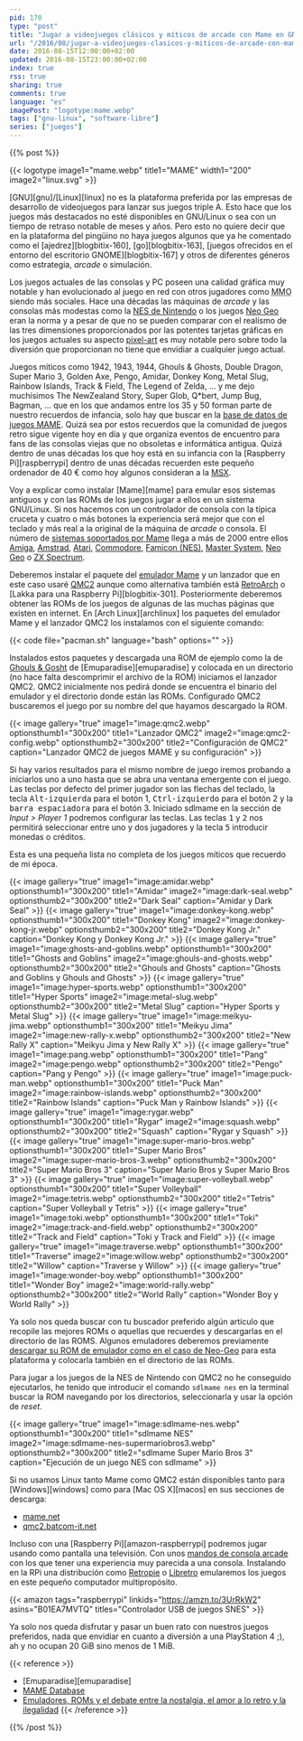 ```yaml
---
pid: 170
type: "post"
title: "Jugar a videojuegos clásicos y míticos de arcade con Mame en GNU/Linux"
url: "/2016/08/jugar-a-videojuegos-clasicos-y-miticos-de-arcade-con-mame-en-gnu-linux/"
date: 2016-08-15T12:00:00+02:00
updated: 2016-08-15T23:00:00+02:00
index: true
rss: true
sharing: true
comments: true
language: "es"
imagePost: "logotype:mame.webp"
tags: ["gnu-linux", "software-libre"]
series: ["juegos"]
---
```


{{% post %}}

{{< logotype image1="mame.webp" title1="MAME" width1="200" image2="linux.svg" >}}

[GNU][gnu]/[Linux][linux] no es la plataforma preferida por las empresas de desarrollo de videojuegos para lanzar sus juegos triple A. Esto hace que los juegos más destacados no esté disponibles en GNU/Linux o sea con un tiempo de retraso notable de meses y años. Pero esto no quiere decir que en la plataforma del pingüino no haya juegos algunos que ya he comentado como el [ajedrez][blogbitix-160], [go][blogbitix-163], [juegos ofrecidos en el entorno del escritorio GNOME][blogbitix-167] y otros de diferentes géneros como estrategia, _arcade_ o simulación.

Los juegos actuales de las consolas y PC poseen una calidad gráfica muy notable y han evolucionado al juego en red con otros jugadores como <abbr title="Massively Multiplayer Online">MMO</abbr> siendo más sociales. Hace una décadas las máquinas de _arcade_ y las consolas más modestas como la [NES de Nintendo](https://es.wikipedia.org/wiki/Nintendo_Entertainment_System) o los juegos [Neo Geo](https://es.wikipedia.org/wiki/Neo-Geo) eran la norma y a pesar de que no se pueden comparar con el realismo de las tres dimensiones proporcionados por las potentes tarjetas gráficas en los juegos actuales su aspecto [pixel-art](https://es.wikipedia.org/wiki/Pixel_art) es muy notable pero sobre todo la diversión que proporcionan no tiene que envidiar a cualquier juego actual.

Juegos míticos como 1942, 1943, 1944, Ghouls & Ghosts, Double Dragon, Super Mario 3, Golden Axe, Pengo, Amidar, Donkey Kong, Metal Slug, Rainbow Islands, Track & Field, The Legend of Zelda, ... y me dejo muchísimos The NewZealand Story, Super Glob, Q*bert, Jump Bug, Bagman, ... que en los que andamos entre los 35 y 50 forman parte de nuestro recuerdos de infancia, solo hay que buscar en la [base de datos de juegos MAME](http://www.mamedb.com). Quizá sea por estos recuerdos que la comunidad de juegos retro sigue vigente hoy en día y que organiza eventos de encuentro para fans de las consolas viejas que no obsoletas e informática antigua. Quizá dentro de unas décadas los que hoy está en su infancia con la [Raspberry Pi][raspberrypi] dentro de unas décadas recuerden este pequeño ordenador de 40 € como hoy algunos consideran a la [MSX](https://es.wikipedia.org/wiki/MSX).

Voy a explicar como instalar [Mame][mame] para emular esos sistemas antiguos y con las ROMs de los juegos jugar a ellos en un sistema GNU/Linux. Si nos hacemos con un controlador de consola con la típica cruceta y cuatro o  más botones la experiencia será mejor que con el teclado y más real a la original de la máquina de _arcade_ o consola. El número de  [sistemas soportados por Mame](http://www.progettoemma.net/mess/sysset.php) llega a más de 2000 entre ellos [Amiga](https://en.wikipedia.org/wiki/Amiga), [Amstrad](https://en.wikipedia.org/wiki/Amstrad), [Atari](https://en.wikipedia.org/wiki/Atari), [Commodore](https://en.wikipedia.org/wiki/Commodore_International), [Famicon (NES)](https://es.wikipedia.org/wiki/Nintendo_Entertainment_System), [Master System](https://es.wikipedia.org/wiki/Master_System), [Neo Geo](https://es.wikipedia.org/wiki/Neo-Geo) o [ZX Spectrum](https://es.wikipedia.org/wiki/Sinclair_ZX_Spectrum).

Deberemos instalar el paquete del [emulador Mame](https://www.archlinux.org/packages/community/x86_64/mame/) y un lanzador que en este caso usaré [QMC2](https://www.archlinux.org/packages/community/x86_64/qmc2/) aunque como alternativa también está [RetroArch](https://wiki.archlinux.org/index.php/RetroArch) o [Lakka para una Raspberry Pi][blogbitix-301]. Posteriormente deberemos obtener las ROMs de los juegos de algunas de las muchas páginas que existen en internet. En [Arch Linux][archlinux] los paquetes del emulador Mame y el lanzador QMC2 los instalamos con el siguiente comando:

{{< code file="pacman.sh" language="bash" options="" >}}

Instalados estos paquetes y descargada una ROM de ejemplo como la de [Ghouls & Gosht](https://www.emuparadise.me/M.A.M.E._-_Multiple_Arcade_Machine_Emulator_ROMs\/Ghouls'n_Ghosts_(World)/13191) de [Emuparadise][emuparadise] y colocada en un directorio (no hace falta descomprimir el archivo de la ROM) iniciamos el lanzador QMC2. QMC2 inicialmente nos pedirá donde se encuentra el binario del emulador y el directorio donde están las ROMs. Configurado QMC2 buscaremos el juego por su nombre del que hayamos descargado la ROM.

{{< image
    gallery="true"
    image1="image:qmc2.webp" optionsthumb1="300x200" title1="Lanzador QMC2"
    image2="image:qmc2-config.webp" optionsthumb2="300x200" title2="Configuración de QMC2"
    caption="Lanzador QMC2 de juegos MAME y su configuración" >}}

Si hay varios resultados para el mismo nombre de juego iremos probando a iniciarlos uno a uno hasta que se abra una ventana emergente con el juego. Las teclas por defecto del primer jugador son las flechas del teclado, la tecla <kbd>Alt-izquierda</kbd> para el botón 1, <kbd>Ctrl-izquierdo</kbd> para el botón 2 y la <kbd>barra espaciadora</kbd> para el botón 3. Iniciado sdlmame en la sección de _Input > Player 1_ podremos configurar las teclas. Las teclas <kbd>1</kbd> y <kbd>2</kbd> nos permitirá seleccionar entre uno y dos jugadores y la tecla <kbd>5</kbd> introducir monedas o créditos.

Esta es una pequeña lista no completa de los juegos míticos que recuerdo de mi época.

{{< image
    gallery="true"
    image1="image:amidar.webp" optionsthumb1="300x200" title1="Amidar"
    image2="image:dark-seal.webp" optionsthumb2="300x200" title2="Dark Seal"
    caption="Amidar y Dark Seal" >}}
{{< image
    gallery="true"
    image1="image:donkey-kong.webp" optionsthumb1="300x200" title1="Donkey Kong"
    image2="image:donkey-kong-jr.webp" optionsthumb2="300x200" title2="Donkey Kong Jr."
    caption="Donkey Kong y Donkey Kong Jr." >}}
{{< image
    gallery="true"
    image1="image:ghosts-and-goblins.webp" optionsthumb1="300x200" title1="Ghosts and Goblins"
    image2="image:ghouls-and-ghosts.webp" optionsthumb2="300x200" title2="Ghouls and Ghosts"
    caption="Ghosts and Goblins y Ghouls and Ghosts" >}}
{{< image
    gallery="true"
    image1="image:hyper-sports.webp" optionsthumb1="300x200" title1="Hyper Sports"
    image2="image:metal-slug.webp" optionsthumb2="300x200" title2="Metal Slug"
    caption="Hyper Sports y Metal Slug" >}}
{{< image
    gallery="true"
    image1="image:meikyu-jima.webp" optionsthumb1="300x200" title1="Meikyu Jima"
    image2="image:new-rally-x.webp" optionsthumb2="300x200" title2="New Rally X"
    caption="Meikyu Jima y New Rally X" >}}
{{< image
    gallery="true"
    image1="image:pang.webp" optionsthumb1="300x200" title1="Pang"
    image2="image:pengo.webp" optionsthumb2="300x200" title2="Pengo"
    caption="Pang y Pengo" >}}
{{< image
    gallery="true"
    image1="image:puck-man.webp" optionsthumb1="300x200" title1="Puck Man"
    image2="image:rainbow-islands.webp" optionsthumb2="300x200" title2="Rainbow Islands"
    caption="Puck Man y Rainbow Islands" >}}
{{< image
    gallery="true"
    image1="image:rygar.webp" optionsthumb1="300x200" title1="Rygar"
    image2="image:squash.webp" optionsthumb2="300x200" title2="Squash"
    caption="Rygar y Squash" >}}
{{< image
    gallery="true"
    image1="image:super-mario-bros.webp" optionsthumb1="300x200" title1="Super Mario Bros"
    image2="image:super-mario-bros-3.webp" optionsthumb2="300x200" title2="Super Mario Bros 3"
    caption="Super Mario Bros y Super Mario Bros 3" >}}
{{< image
    gallery="true"
    image1="image:super-volleyball.webp" optionsthumb1="300x200" title1="Super Volleyball"
    image2="image:tetris.webp" optionsthumb2="300x200" title2="Tetris"
    caption="Super Volleyball y Tetris" >}}
{{< image
    gallery="true"
    image1="image:toki.webp" optionsthumb1="300x200" title1="Toki"
    image2="image:track-and-field.webp" optionsthumb2="300x200" title2="Track and Field"
    caption="Toki y Track and Field" >}}
{{< image
    gallery="true"
    image1="image:traverse.webp" optionsthumb1="300x200" title1="Traverse"
    image2="image:willow.webp" optionsthumb2="300x200" title2="Willow"
    caption="Traverse y Willow" >}}
{{< image
    gallery="true"
    image1="image:wonder-boy.webp" optionsthumb1="300x200" title1="Wonder Boy"
    image2="image:world-rally.webp" optionsthumb2="300x200" title2="World Rally"
    caption="Wonder Boy y World Rally" >}}

Ya solo nos queda buscar con tu buscador preferido algún artículo que recopile las mejores ROMs o aquellas que recuerdes y descargarlas en el directorio de las ROMS. Algunos emuladores deberemos previamente [descargar su ROM de emulador como en el caso de Neo-Geo](https://www.emuparadise.me/M.A.M.E._-_Multiple_Arcade_Machine_Emulator_ROMs/Neo-Geo/15030) para esta plataforma y colocarla también en el directorio de las ROMs.

Para jugar a los juegos de la NES de Nintendo con QMC2 no he conseguido ejecutarlos, he tenido que introducir el comando `sdlmame nes` en la terminal buscar la ROM navegando por los directorios, seleccionarla y usar la opción de _reset_.

{{< image
    gallery="true"
    image1="image:sdlmame-nes.webp" optionsthumb1="300x200" title1="sdlmame NES"
    image2="image:sdlmame-nes-supermariobros3.webp" optionsthumb2="300x200" title2="sdlmame Super Mario Bros 3"
    caption="Ejecución de un juego NES con sdlmame" >}}

Si no usamos Linux tanto Mame como QMC2 están disponibles tanto para [Windows][windows] como para [Mac OS X][macos] en sus secciones de descarga:

* [mame.net](https://www.mame.net/)
* [qmc2.batcom-it.net](http://qmc2.batcom-it.net/)

Incluso con una [Raspberry Pi][amazon-raspberrypi] podremos jugar usando como pantalla una televisión. Con unos [mandos de consola arcade](https://amzn.to/3c6hTIP) con los que tener una experiencia muy parecida a una consola. Instalando en la RPi una distribución como [Retropie](https://retropie.org.uk/) o [Libretro](https://www.libretro.com/) emularemos los juegos en este pequeño computador multipropósito.

{{< amazon
    tags="raspberrypi"
    linkids="https://amzn.to/3UrRkW2"
    asins="B01EA7MVTQ"
    titles="Controlador USB de juegos SNES" >}}

Ya solo nos queda disfrutar y pasar un buen rato con nuestros juegos preferidos, nada que envidiar en cuanto a diversión a una PlayStation 4 ;), ah y no ocupan 20 GiB sino menos de 1 MiB.

{{< reference >}}
* [Emuparadise][emuparadise]
* [MAME Database](https://www.mamedb.com/)
* [Emuladores, ROMs y el debate entre la nostalgia, el amor a lo retro y la ilegalidad](https://www.xataka.com/videojuegos/emuladores-roms-y-el-debate-entre-la-nostalgia-el-amor-a-lo-retro-y-la-ilegalidad)
{{< /reference >}}

{{% /post %}}
